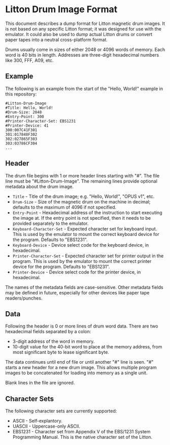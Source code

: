 Litton Drum Image Format
========================

This document describes a dump format for Litton magnetic drum images.
It is not based on any specific Litton format; it was designed for use
with the emulator.  It could also be used to dump actual Litton drums
or convert paper tapes into a neutral cross-platform format.

Drums usually come in sizes of either 2048 or 4096 words of memory.
Each word is 40 bits in length.  Addresses are three-digit hexadecimal
numbers like 300, FFF, A09, etc.

## Example

The following is an example from the start of the "Hello, World!"
example in this repository:

    #Litton-Drum-Image
    #Title: Hello, World!
    #Drum-Size: 2048
    #Entry-Point: 300
    #Printer-Character-Set: EBS1231
    #Printer-Device: 41
    300:007C41F301
    301:017848F302
    302:027865F303
    303:03786CF304
    ...

## Header

The drum file begins with 1 or more header lines starting with "#".
The file line must be "#Litton-Drum-Image".  The remaining lines
provide optional metadata about the drum image.

* `Title` - Title of the drum image; e.g. "Hello, World!", "OPUS v1", etc.
* `Drum-Size` - Size of the magnetic drum on the machine in decimal;
defaults to the maximum of 4096 if not specified.
* `Entry-Point` - Hexadecimal address of the instruction to start executing
the image at.  If the entry point is not specified, then it needs to be
provided separately to the emulator.
* `Keyboard-Character-Set` - Expected character set for keyboard input.
This is used by the emulator to mount the correct keyboard device for the
program.  Defaults to "EBS1231".
* `Keyboard-Device` - Device select code for the keyboard device,
in hexadecimal.
* `Printer-Character-Set` - Expected character set for printer output
in the program.  This is used by the emulator to mount the correct
printer device for the program.  Defaults to "EBS1231".
* `Printer-Device` - Device select code for the printer device, in hexadecimal.

The names of the metadata fields are case-sensitive.  Other metadata fields
may be defined in future, especially for other devices like paper tape
readers/punches.

## Data

Following the header is 0 or more lines of drum word data.  There are two
hexadecimal fields separated by a colon:

* 3-digit address of the word in memory.
* 10-digit value for the 40-bit word to place at the memory address,
from most significant byte to lease significant byte.

The data continues until end of file or until another "#" line is seen.
"#" starts a new header for a new drum image.  This allows multiple
program images to be concatenated for loading into memory as a single unit.

Blank lines in the file are ignored.

## Character Sets

The following character sets are currently supported:

* ASCII - Self-explantory.
* UASCII - Uppercase-only ASCII.
* EBS1231 - Character set from Appendix V of the EBS/1231 System Programming
Manual.  This is the native character set of the Litton.
